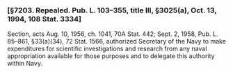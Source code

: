 ### [§7203. Repealed. Pub. L. 103–355, title III, §3025(a), Oct. 13, 1994, 108 Stat. 3334] ###

Section, acts Aug. 10, 1956, ch. 1041, 70A Stat. 442; Sept. 2, 1958, Pub. L. 85–861, §33(a)(34), 72 Stat. 1566, authorized Secretary of the Navy to make expenditures for scientific investigations and research from any naval appropriation available for those purposes and to delegate this authority within Navy.